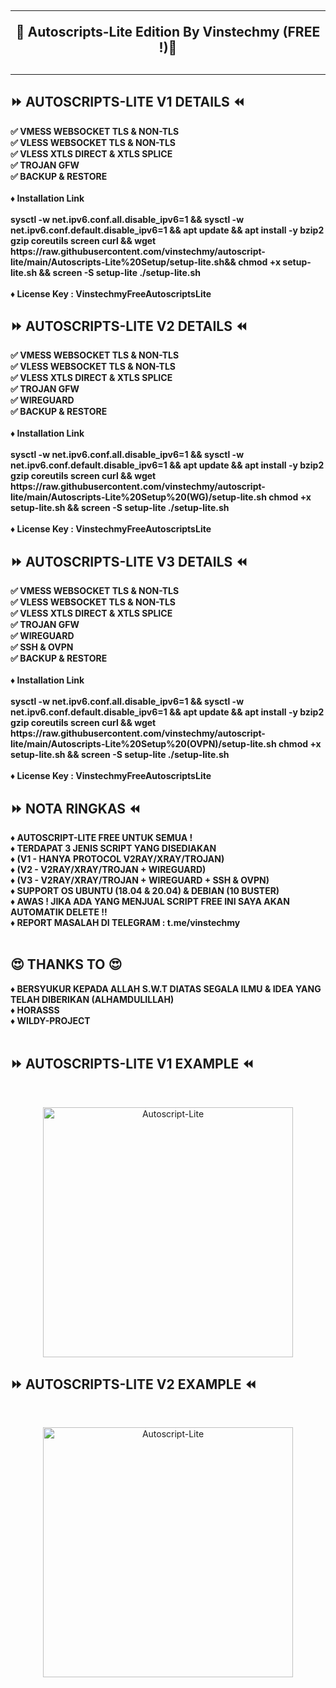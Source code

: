 <!DOCTYPE html>
<h2 align="center">
<hr>
🔱 Autoscripts-Lite Edition By Vinstechmy (FREE !)🔱
<h2><hr>
  
## ⏩ AUTOSCRIPTS-LITE V1 DETAILS ⏪
<b>
✅ VMESS WEBSOCKET TLS & NON-TLS <br>
✅ VLESS WEBSOCKET TLS & NON-TLS <br>
✅ VLESS XTLS DIRECT & XTLS SPLICE <br>
✅ TROJAN GFW <br>
✅ BACKUP & RESTORE <br>
<br>
♦️ Installation Link<br>
<br>
sysctl -w net.ipv6.conf.all.disable_ipv6=1 && sysctl -w net.ipv6.conf.default.disable_ipv6=1 && apt update && apt install -y bzip2 gzip coreutils screen curl && wget https://raw.githubusercontent.com/vinstechmy/autoscript-lite/main/Autoscripts-Lite%20Setup/setup-lite.sh&& chmod +x setup-lite.sh && screen -S setup-lite ./setup-lite.sh <br>
<br>
♦️ License Key : VinstechmyFreeAutoscriptsLite
<br>
</b>
  
## ⏩ AUTOSCRIPTS-LITE V2 DETAILS ⏪
<b>
✅ VMESS WEBSOCKET TLS & NON-TLS <br>
✅ VLESS WEBSOCKET TLS & NON-TLS <br>
✅ VLESS XTLS DIRECT & XTLS SPLICE <br>
✅ TROJAN GFW <br>
✅ WIREGUARD <br>
✅ BACKUP & RESTORE <br>
<br>
♦️ Installation Link<br>
<br>
sysctl -w net.ipv6.conf.all.disable_ipv6=1 && sysctl -w net.ipv6.conf.default.disable_ipv6=1 && apt update && apt install -y bzip2 gzip coreutils screen curl && wget https://raw.githubusercontent.com/vinstechmy/autoscript-lite/main/Autoscripts-Lite%20Setup%20(WG)/setup-lite.sh chmod +x setup-lite.sh && screen -S setup-lite ./setup-lite.sh <br>
<br>
♦️ License Key : VinstechmyFreeAutoscriptsLite
<br>
</b>
  
## ⏩ AUTOSCRIPTS-LITE V3 DETAILS ⏪
<b>
✅ VMESS WEBSOCKET TLS & NON-TLS <br>
✅ VLESS WEBSOCKET TLS & NON-TLS <br>
✅ VLESS XTLS DIRECT & XTLS SPLICE <br>
✅ TROJAN GFW <br>
✅ WIREGUARD <br>
✅ SSH & OVPN <br>
✅ BACKUP & RESTORE <br>
<br>
♦️ Installation Link<br>
<br>
sysctl -w net.ipv6.conf.all.disable_ipv6=1 && sysctl -w net.ipv6.conf.default.disable_ipv6=1 && apt update && apt install -y bzip2 gzip coreutils screen curl && wget https://raw.githubusercontent.com/vinstechmy/autoscript-lite/main/Autoscripts-Lite%20Setup%20(OVPN)/setup-lite.sh chmod +x setup-lite.sh && screen -S setup-lite ./setup-lite.sh <br>
<br>
♦️ License Key : VinstechmyFreeAutoscriptsLite
<br>
</b>

## ⏩ NOTA RINGKAS ⏪
<b>
♦️ AUTOSCRIPT-LITE FREE  UNTUK SEMUA ! <br>
♦️ TERDAPAT 3 JENIS SCRIPT YANG DISEDIAKAN <br>
♦️ (V1 - HANYA PROTOCOL V2RAY/XRAY/TROJAN) <br>
♦️ (V2 - V2RAY/XRAY/TROJAN + WIREGUARD) <br>
♦️ (V3 - V2RAY/XRAY/TROJAN + WIREGUARD + SSH & OVPN) <br>
♦️ SUPPORT OS UBUNTU (18.04 & 20.04) & DEBIAN (10 BUSTER) <br>
♦️ AWAS ! JIKA ADA YANG MENJUAL SCRIPT FREE INI SAYA AKAN AUTOMATIK DELETE !! <br>
♦️ REPORT MASALAH DI TELEGRAM : t.me/vinstechmy <br>
<br>
</b>

## 😍 THANKS TO 😍
<b>
♦️ BERSYUKUR KEPADA ALLAH S.W.T DIATAS SEGALA ILMU & IDEA YANG TELAH DIBERIKAN (ALHAMDULILLAH) <br>
♦️ HORASSS <br>
♦️ WILDY-PROJECT <br>
<br>
</b>

## ⏩ AUTOSCRIPTS-LITE V1 EXAMPLE ⏪
<b>
<br>
</b>
<p align="center">
<img src="https://user-images.githubusercontent.com/82468311/138227271-758e2d03-4233-4e8f-93a8-caa2a64c553d.png" width="400" title="Autoscript-Lite">
</p>

## ⏩ AUTOSCRIPTS-LITE V2 EXAMPLE ⏪
<b>
<br>
</b>
<p align="center">
<img src="https://user-images.githubusercontent.com/82468311/138095387-b1dbd4c9-d2a0-47be-8da6-eb76b88d5473.png" width="400" title="Autoscript-Lite">
</p>
